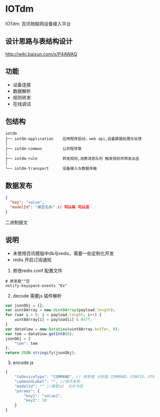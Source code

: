 # IOTdm

IOTdm: 百讯物联网设备接入平台

## 设计思路与表结构设计

http://wiki.baixun.com/x/P4AWAQ

## 功能
- 设备连接
- 数据解析
- 规则转发
- 在线调试

## 包结构
```
iotdm
├── iotdm-application    应用程序启动，web api,设备数据处理与反馈
│   
├── iotdm-common         公共程序类
│    
├── iotdm-rule           转发规则,消费消息队列 触发规则并转发出去
│    
└── iotdm-transport      设备接入与数据传输
```  

## 数据发布
```json
{
  "key": "value",
  "modelId": "模型名称" // 可以有 可以没
}
```
二进制报文


## 说明 
- 未使用百讯模版中db与redis，需要一些定制化开发
- redis 开启订阅通知
1. 修改redis.conf 配置文件
```
# 原来是""空
notify-keyspace-events "Ex"
```
2. decode 需要js 插件解析
```js
var jsonObj = {};
var uint8Array = new Uint8Array(payload.length);
for (var i = 0; i < payload.length; i++) {
	uint8Array[i] = payload[i] & 0xff;
}
var dataView = new DataView(uint8Array.buffer, 0);
var tem = dataView.getInt8(0);
jsonObj = {
	"tem": tem
};
return JSON.stringify(jsonObj);
```
3. encode js
```js
{
	"toDeviceType": "COMMAND", // 枚举类 分别是 COMMAND，CONFIG，OTA
	"commandLabel": "", //命令名称
	"modelId": "" //模型id  允许为空
	"params": {
		"key1": "value1",
		"key2": 10
	}
}
```